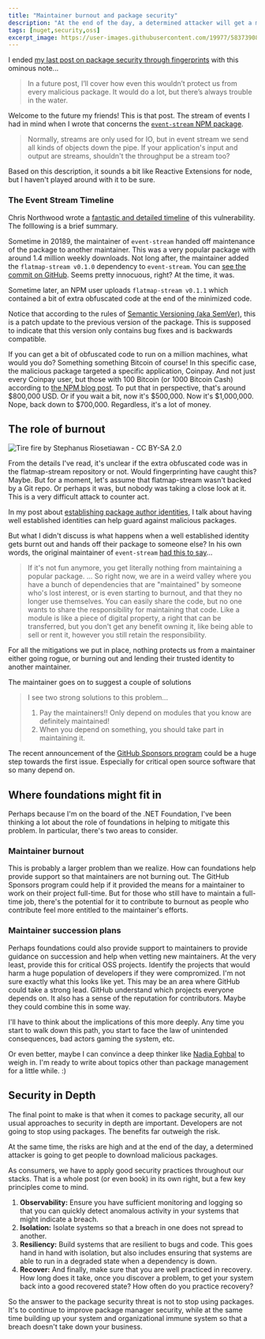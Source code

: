 ```yaml
---
title: "Maintainer burnout and package security"
description: "At the end of the day, a determined attacker will get a malicious package in the package feed. Sometimes this is enabled by maintainer burnout. So what can we do? How do we mitigate this and provide security in depth?"
tags: [nuget,security,oss]
excerpt_image: https://user-images.githubusercontent.com/19977/58373908-23d32d00-7eea-11e9-8a36-b894d67bbb4a.jpg
---
```


I ended [my last post on package security through fingerprints](https://haacked.com/archive/2019/05/13/package-fingerprint/) with this ominous note...

> In a future post, I’ll cover how even this wouldn’t protect us from every malicious package. It would do a lot, but there’s always trouble in the water.

Welcome to the future my friends! This is that post. The stream of events I had in mind when I wrote that concerns the [`event-stream` NPM package](https://www.npmjs.com/package/event-stream).

> Normally, streams are only used for IO, but in event stream we send all kinds of objects down the pipe. If your application's input and output are streams, shouldn't the throughput be a stream too?

Based on this description, it sounds a bit like Reactive Extensions for node, but I haven't played around with it to be sure.

### The Event Stream Timeline

Chris Northwood wrote a [fantastic and detailed timeline](https://medium.com/@cnorthwood/todays-javascript-trash-fire-and-pile-on-f3efcf8ac8c7) of this vulnerability. The folllowing is a brief summary.

Sometime in 20189, the maintainer of `event-stream` handed off maintenance of the package to another maintainer. This was a very popular package with around 1.4 million weekly downloads. Not long after, the maintainer added the `flatmap-stream v0.1.0` dependency to `event-stream`. You can [see the commit on GitHub](https://github.com/dominictarr/event-stream/commit/e3163361fed01384c986b9b4c18feb1fc42b8285#diff-b9cfc7f2cdf78a7f4b91a753d10865a2). Seems pretty innocuous, right? At the time, it was.

Sometime later, an NPM user uploads `flatmap-stream v0.1.1` which contained a bit of extra obfuscated code at the end of the minimized code.

Notice that according to the rules of [Semantic Versioning (aka SemVer)](https://semver.org/), this is a patch update to the previous version of the package. This is supposed to indicate that this version only contains bug fixes and is backwards compatible.

If you can get a bit of obfuscated code to run on a million machines, what would you do? Something something Bitcoin of course! In this specific case, the malicious package targeted a specific application, Coinpay. And not just every Coinpay user, but those with 100 Bitcoin (or 1000 Bitcoin Cash) according to [the NPM blog post](https://blog.npmjs.org/post/180565383195/details-about-the-event-stream-incident). To put that in perspective, that's around $800,000 USD. Or if you wait a bit, now it's $500,000. Now it's $1,000,000. Nope, back down to $700,000. Regardless, it's a lot of money.

## The role of burnout

![Tire fire by Stephanus Riosetiawan - CC BY-SA 2.0](https://user-images.githubusercontent.com/19977/58373908-23d32d00-7eea-11e9-8a36-b894d67bbb4a.jpg)

From the details I've read, it's unclear if the extra obfuscated code was in the flatmap-stream repository or not. Would fingerprinting have caught this? Maybe. But for a moment, let's assume that flatmap-stream wasn't backed by a Git repo. Or perhaps it was, but nobody was taking a close look at it. This is a very difficult attack to counter act.

In my post about [establishing package author identities](https://haacked.com/archive/2019/05/10/friend-signing-packgages/), I talk about having well established identities can help guard against malicious packages.

But what I didn't discuss is what happens when a well established identity gets burnt out and hands off their package to someone else? In his own words, the original maintainer of `event-stream` [had this to say](https://gist.github.com/dominictarr/9fd9c1024c94592bc7268d36b8d83b3a)...

> If it's not fun anymore, you get literally nothing from maintaining a popular package.
> ...
> So right now, we are in a weird valley where you have a bunch of dependencies that are "maintained" by someone who's lost interest, or is even starting to burnout, and that they no longer use themselves. You can easily share the code, but no one wants to share the responsibility for maintaining that code. Like a module is like a piece of digital property, a right that can be transferred, but you don't get any benefit owning it, like being able to sell or rent it, however you still retain the responsibility.

For all the mitigations we put in place, nothing protects us from a maintainer either going rogue, or burning out and lending their trusted identity to another maintainer.

The maintainer goes on to suggest a couple of solutions

> I see two strong solutions to this problem...
>
> 1. Pay the maintainers!! Only depend on modules that you know are definitely maintained!
> 2. When you depend on something, you should take part in maintaining it.

The recent announcement of the [GitHub Sponsors program](https://github.com/sponsors) could be a huge step towards the first issue. Especially for critical open source software that so many depend on.

## Where foundations might fit in

Perhaps because I'm on the board of the .NET Foundation, I've been thinking a lot about the role of foundations in helping to mitigate this problem. In particular, there's two areas to consider.

### Maintainer burnout

This is probably a larger problem than we realize. How can foundations help provide support so that maintainers are not burning out. The GitHub Sponsors program could help if it provided the means for a maintainer to work on their project full-time. But for those who still have to maintain a full-time job, there's the potential for it to contribute to burnout as people who contribute feel more entitled to the maintainer's efforts.

### Maintainer succession plans

Perhaps foundations could also provide support to maintainers to provide guidance on succession and help when vetting new maintainers. At the very least, provide this for critical OSS projects. Identify the projects that would harm a huge population of developers if they were compromized. I'm not sure exactly what this looks like yet. This may be an area where GitHub could take a strong lead. GitHub understand which projects everyone depends on. It also has a sense of the reputation for contributors. Maybe they could combine this in some way.

I'll have to think about the implications of this more deeply. Any time you start to walk down this path, you start to face the law of unintended consequences, bad actors gaming the system, etc.

Or even better, maybe I can convince a deep thinker like [Nadia Eghbal](https://nadiaeghbal.com/) to weigh in. I'm ready to write about topics other than package management for a little while. :)

## Security in Depth

The final point to make is that when it comes to package security, all our usual approaches to security in depth are important. Developers are not going to stop using packages. The benefits far outweigh the risk.

At the same time, the risks are high and at the end of the day, a determined attacker is going to get people to download malicious packages.

As consumers, we have to apply good security practices throughout our stacks. That is a whole post (or even book) in its own right, but a few key principles come to mind.

1. __Observability:__ Ensure you have sufficient monitoring and logging so that you can quickly detect anomalous activity in your systems that might indicate a breach.
2. __Isolation:__ Isolate systems so that a breach in one does not spread to another.
3. __Resiliency:__ Build systems that are resilient to bugs and code. This goes hand in hand with isolation, but also includes ensuring that systems are able to run in a degraded state when a dependency is down.
4. __Recover:__ And finally, make sure that you are well practiced in recovery. How long does it take, once you discover a problem, to get your system back into a good recovered state? How often do you practice recovery?

So the answer to the package security threat is not to stop using packages. It's to continue to improve package manager security, while at the same time building up your system and organizational immune system so that a breach doesn't take down your business.
